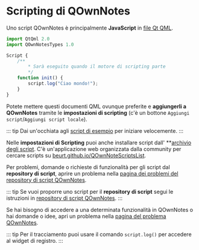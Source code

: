 # Scripting di QOwnNotes

Uno script QOwnNotes è principalmente **JavaScript** in [file Qt QML](https://doc.qt.io/qt-5/qtqml-index.html).

```js
import QtQml 2.0
import QOwnNotesTypes 1.0

Script {
    /**
        * Sarà eseguito quando il motore di scripting parte
        */
    function init() {
        script.log("Ciao mondo!");
    }
}
```

Potete mettere questi documenti QML ovunque preferite e **aggiungerli a QOwnNotes** tramite le **impostazioni di scripting** (c'è un bottone `Aggiungi script`/`Aggiungi script locale`).

::: tip
Dai un'occhiata agli [script di esempio](https://github.com/pbek/QOwnNotes/blob/main/docs/scripting/examples) per iniziare velocemente.
:::

Nelle **impostazioni di Scripting** puoi anche installare script dall' **[archivio degli script</strong>](https://github.com/qownnotes/scripts). C'è un'applicazione web organizzata dalla community per cercare scripts su [beurt.github.io/QOwnNoteScriptsList](https://beurt.github.io/QOwnNoteScriptsList/).</p>

Per problemi, domande o richieste di funzionalità per gli script dal **repository di script**, aprire un problema nella [pagina dei problemi del repository di script QOwnNotes](https://github.com/qownnotes/scripts/issues).

::: tip
Se vuoi proporre uno script per il **repository di script** segui le istruzioni in [repository di script QOwnNotes](https://github.com/qownnotes/scripts).
:::

Se hai bisogno di accedere a una determinata funzionalità in QOwnNotes o hai domande o idee, apri un problema nella [pagina del problema QOwnNotes](https://github.com/pbek/QOwnNotes/issues).

::: tip
Per il tracciamento puoi usare il comando `script.log()` per accedere al widget di registro.
:::
